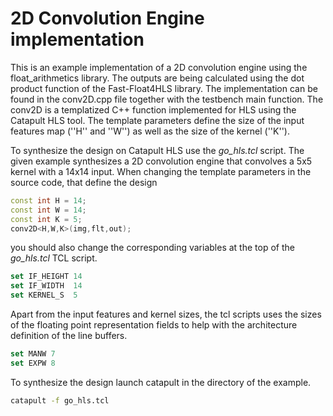 # 2D Convolution Engine implementation

This is an example implementation of a 2D convolution engine using the float_arithmetics library. The outputs are being calculated using the dot product function of the Fast-Float4HLS library. The implementation can be found in the conv2D.cpp file together with the testbench main function. The conv2D is a templatized C++ function implemented for HLS using the Catapult HLS tool. The template parameters define the size of the input features map (''H'' and ''W'') as well as the size of the kernel (''K'').

To synthesize the design on Catapult HLS use the *go_hls.tcl* script. The given example synthesizes a 2D convolution engine that convolves a 5x5 kernel with a 14x14 input. When changing the template parameters in the source code, that define the design

```c++
const int H = 14;
const int W = 14;
const int K = 5;
conv2D<H,W,K>(img,flt,out);
```

you should also change the corresponding variables at the top of the *go_hls.tcl* TCL script.

```tcl
set IF_HEIGHT 14
set IF_WIDTH  14
set KERNEL_S  5
```

Apart from the input features and kernel sizes, the tcl scripts uses the sizes of the floating point representation fields to help with the architecture definition of the line buffers.

```tcl
set MANW 7
set EXPW 8
```

To synthesize the design launch catapult in the directory of the example.

```bash
catapult -f go_hls.tcl
```

